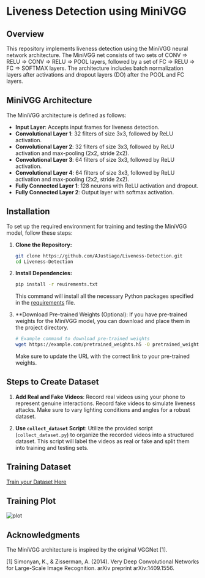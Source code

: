 # Liveness Detection using MiniVGG

## Overview

This repository implements liveness detection using the MiniVGG neural network architecture. The MiniVGG net consists of two sets of CONV => RELU => CONV => RELU => POOL layers, followed by a set of FC => RELU => FC => SOFTMAX layers. The architecture includes batch normalization layers after activations and dropout layers (DO) after the POOL and FC layers.

## MiniVGG Architecture

The MiniVGG architecture is defined as follows:

- **Input Layer**: Accepts input frames for liveness detection.
- **Convolutional Layer 1**: 32 filters of size 3x3, followed by ReLU activation.
- **Convolutional Layer 2**: 32 filters of size 3x3, followed by ReLU activation and max-pooling (2x2, stride 2x2).
- **Convolutional Layer 3**: 64 filters of size 3x3, followed by ReLU activation.
- **Convolutional Layer 4**: 64 filters of size 3x3, followed by ReLU activation and max-pooling (2x2, stride 2x2).
- **Fully Connected Layer 1**: 128 neurons with ReLU activation and dropout.
- **Fully Connected Layer 2**: Output layer with softmax activation.

## Installation

To set up the required environment for training and testing the MiniVGG model, follow these steps:

1. **Clone the Repository:**
   ```bash
   git clone https://github.com/AJustiago/Liveness-Detection.git
   cd Liveness-Detection

2. **Install Dependencies:**
    ```bash
    pip install -r reuirements.txt
    ```
    This command will install all the necessary Python packages specified in the [requirements](https://github.com/AJustiago/Liveness-Detection/blob/main/requirements.txt) file.

3. **Download Pre-trained Weights (Optional):
    If you have pre-trained weights for the MiniVGG model, you can download and place them in the project directory.
    ```bash
    # Example command to download pre-trained weights
    wget https://example.com/pretrained_weights.h5 -O pretrained_weights.h5
    ```
    Make sure to update the URL with the correct link to your pre-trained weights.

## Steps to Create Dataset

1. **Add Real and Fake Videos**: Record real videos using your phone to represent genuine interactions. Record fake videos to simulate liveness attacks. Make sure to vary lighting conditions and angles for a robust dataset.

2. **Use `collect_dataset` Script**: Utilize the provided script (`collect_dataset.py`) to organize the recorded videos into a structured dataset. This script will label the videos as real or fake and split them into training and testing sets.

## Training Dataset
[Train your Dataset Here](https://github.com/AJustiago/Liveness-Detection/blob/main/train.py)

## Training Plot
![plot](plot.png)

## Acknowledgments
The MiniVGG architecture is inspired by the original VGGNet [1].

[1] Simonyan, K., & Zisserman, A. (2014). Very Deep Convolutional Networks for Large-Scale Image Recognition. arXiv preprint arXiv:1409.1556.